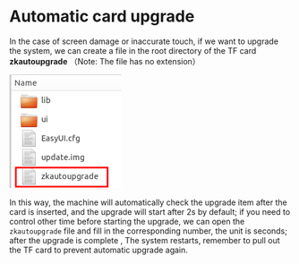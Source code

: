 # Automatic card upgrade
In the case of screen damage or inaccurate touch, if we want to upgrade the system, we can create a file in the root directory of the TF card
**zkautoupgrade** （Note: The file has no extension）  

![](images/Screenshotfrom2018-06-07195801.png)

In this way, the machine will automatically check the upgrade item after the card is inserted, and the upgrade will start after 2s by default; if you need to control other time before starting the upgrade, we can open the `zkautoupgrade` file and fill in the corresponding number, the unit is seconds; after the upgrade is complete , The system restarts, remember to pull out the TF card to prevent automatic upgrade again.